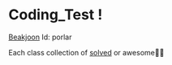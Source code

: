 # Coding_Test !
[Beakjoon](https://www.acmicpc.net/)
Id: porlar

Each class collection of [solved](https://solved.ac/)
 or
 awesome🤩🤩
 
